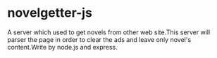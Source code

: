 # novelgetter-js
A server which used to get novels from other web site.This server will parser the page in order to clear the ads and leave only novel's content.Write by node.js and express.

